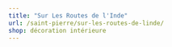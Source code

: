 ```yaml
---
title: "Sur Les Routes de l'Inde"
url: /saint-pierre/sur-les-routes-de-linde/
shop: décoration intérieure
---
```

